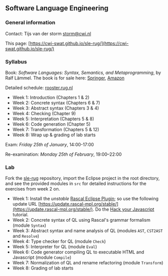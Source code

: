 ## Software Language Engineering

### General information

Contact: Tijs van der storm [storm@cwi.nl](mailto:storm@cwi.nl)

This page: [https://cwi-swat.github.io/sle-rug/](https://cwi-swat.github.io/sle-rug/)

### Syllabus

Book: *Software Languages: Syntax, Semantics, and Metaprogramming*, by Ralf L&auml;mmel. The book is for sale here: [Springer](https://www.springer.com/gp/book/9783319907987), [Amazon](https://www.amazon.de/Software-Languages-Syntax-Semantics-Metaprogramming/dp/3319907980)

Detailed schedule: [rooster.rug.nl](http://rooster.rug.nl/?LayoutMode=Wide&nestorcode=WBCS18001.2018-2019)

- Week 1: Introduction (Chapters 1 & 2)
- Week 2: Concrete syntax (Chapters 6 & 7)
- Week 3: Abstract syntax (Chapters 3 & 4)
- Week 4: Checking (Chapter 9)
- Week 5: Interpretation (Chapters 5 & 8)
- Week 6: Code generation (Chapter 5)
- Week 7: Transformation (Chapters 5 & 12)
- Week 8: Wrap up & grading of lab starts

Exam: *Friday 25th of January*, 14:00-17:00

Re-examination: *Monday 25th of February*, 19:00–22:00

### Lab

Fork the [sle-rug](https://github.com/cwi-swat/sle-rug) repository, import the Eclipse project in the root directory, and see the provided modules in `src` for detailed instructions for the exercises from week 2 on. 

- Week 1: Install the *unstable* [Rascal Eclipse Plugin](https://www.rascal-mpl.org/start/); so use the following update URL [https://update.rascal-mpl.org/stable/](https://update.rascal-mpl.org/stable/). Do the [Hack your Javascript](https://github.com/cwi-swat/hack-your-javascript) tutorial.
- Week 2: Concrete syntax of QL using Rascal's grammar formalism (module `Syntax`)
- Week 3: Abstract syntax and name analysis of QL (modules `AST`, `CST2AST` and `Resolve`)
- Week 4: Type checker for QL (module `Check`)
- Week 5: Interpreter for QL (module `Eval`)
- Week 6: Code generator compiling QL to executable HTML and Javascript (module `Compile`)
- Week 7: Normalization of QL and rename refactoring (module `Transform`)
- Week 8: Grading of lab starts



